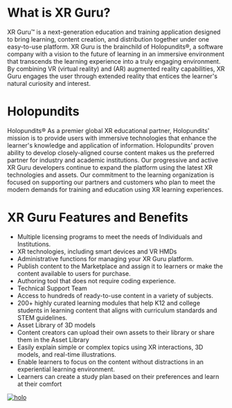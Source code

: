 # What is XR Guru?

XR Guru™ is a next-generation education and training application designed to bring learning, content creation, and distribution together under one easy-to-use platform. XR Guru is the brainchild of Holopundits®, a software company with a vision to the future of learning in an immersive environment that transcends the learning experience into a truly engaging environment. By combining VR (virtual reality) and (AR) augmented reality capabilities, XR Guru engages the user through extended reality that entices the learner's natural curiosity and interest.

# Holopundits

Holopundits® As a premier global XR educational partner, Holopundits' mission is to provide users with immersive technologies that enhance the learner's knowledge and application of information. Holopundits’ proven ability to develop closely-aligned course content makes us the preferred partner for industry and academic institutions. Our progressive and active XR Guru developers continue to expand the platform using the latest XR technologies and assets. Our commitment to the learning organization is focused on supporting our partners and customers who plan to meet the modern demands for training and education using XR learning experiences.

 

# XR Guru Features and Benefits

- &#x20;Multiple licensing programs to meet the needs of Individuals and Institutions.&#x20;
- &#x20;XR technologies, including smart devices and VR HMDs&#x20;
- Administrative functions for managing your XR Guru platform.
- &#x20;Publish content to the Marketplace and assign it to learners or make the content available to users for purchase.&#x20;
- Authoring tool that does not require coding experience.&#x20;
- Technical Support Team&#x20;
- Access to hundreds of ready-to-use content in a variety of subjects.
- &#x20;200+ highly curated learning modules that help K12 and college students in learning content that aligns with curriculum standards and STEM guidelines.&#x20;
- &#x20;Asset Library of 3D models
- &#x20;Content creators can upload their own assets to their library or share them in the Asset Library&#x20;
- Easily explain simple or complex topics using XR interactions, 3D models, and real-time illustrations.&#x20;
- Enable learners to focus on the content without distractions in an experiential learning environment.&#x20;
- Learners can create a study plan based on their preferences and learn at their comfort

 
 

[![holo](https://res.cloudinary.com/marcomontalbano/image/upload/v1649225998/video_to_markdown/images/youtube--D7VlebSxS0M-c05b58ac6eb4c4700831b2b3070cd403.jpg)](https://www.youtube.com/watch?v=D7VlebSxS0M&t=54s "holo")
   
 
